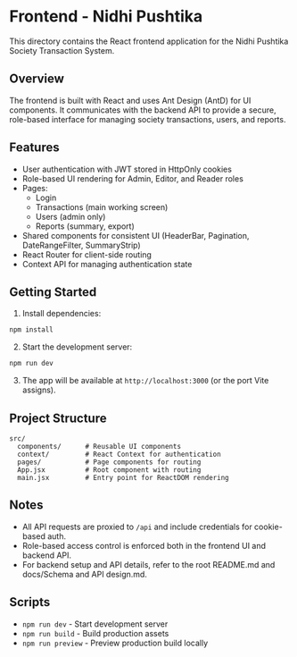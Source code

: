 # Frontend - Nidhi Pushtika

This directory contains the React frontend application for the Nidhi Pushtika Society Transaction System.

## Overview

The frontend is built with React and uses Ant Design (AntD) for UI components. It communicates with the backend API to provide a secure, role-based interface for managing society transactions, users, and reports.

## Features

- User authentication with JWT stored in HttpOnly cookies
- Role-based UI rendering for Admin, Editor, and Reader roles
- Pages:
  - Login
  - Transactions (main working screen)
  - Users (admin only)
  - Reports (summary, export)
- Shared components for consistent UI (HeaderBar, Pagination, DateRangeFilter, SummaryStrip)
- React Router for client-side routing
- Context API for managing authentication state

## Getting Started

1. Install dependencies:

```bash
npm install
```

2. Start the development server:

```bash
npm run dev
```

3. The app will be available at `http://localhost:3000` (or the port Vite assigns).

## Project Structure

```
src/
  components/      # Reusable UI components
  context/         # React Context for authentication
  pages/           # Page components for routing
  App.jsx          # Root component with routing
  main.jsx         # Entry point for ReactDOM rendering
```

## Notes

- All API requests are proxied to `/api` and include credentials for cookie-based auth.
- Role-based access control is enforced both in the frontend UI and backend API.
- For backend setup and API details, refer to the root README.md and docs/Schema and API design.md.

## Scripts

- `npm run dev` - Start development server
- `npm run build` - Build production assets
- `npm run preview` - Preview production build locally
